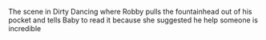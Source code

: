 The scene in Dirty Dancing where Robby pulls the fountainhead out of his pocket and tells Baby to read it because she suggested he help someone is incredible

